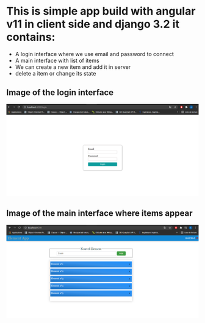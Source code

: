 # This is simple app build with angular v11 in client side and django 3.2 it contains:
* A login interface where we use email and password to connect
* A main interface with list of items
* We can create a new item and add it in server 
* delete a item or change its state


## Image of the login interface 
![this is a imge](src/assets/login.PNG)


## Image of the main interface where items appear 
![this is a image](src/assets/main.PNG)
